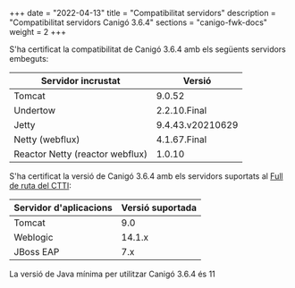 +++
date        = "2022-04-13"
title       = "Compatibilitat servidors"
description = "Compatibilitat servidors Canigó 3.6.4"
sections    = "canigo-fwk-docs"
weight		= 2
+++

S'ha certificat la compatibilitat de Canigó 3.6.4 amb els següents servidors embeguts:

|      Servidor incrustat             |                   Versió                    |
|---------------------------------     |---------------------------------     |
|  Tomcat                               |         9.0.52                        |
|  Undertow                              |         2.2.10.Final                   |
|  Jetty                                |         9.4.43.v20210629          |
|  Netty (webflux)                         |        4.1.67.Final               |
|  Reactor Netty (reactor webflux)  |        1.0.10             |

S'ha certificat la versió de Canigó 3.6.4 amb els servidors suportats al [Full de ruta del CTTI](https://qualitat.solucions.gencat.cat/estandards/estandard-full-ruta-programari/):

|     	Servidor d'aplicacions				|      				Versió suportada     	|
|--------------------------------- 	|--------------------------------- 	|
|  Tomcat					          	  	 	|         9.0   	             			|
|  Weblogic				          	  	 	|         14.1.x               			|
|  JBoss EAP       									|         7.x        			          |

La versió de Java mínima per utilitzar Canigó 3.6.4 és 11
